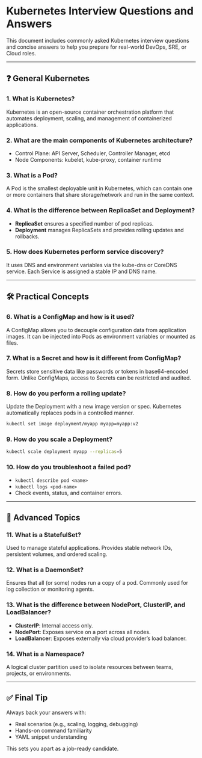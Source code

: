 # Kubernetes Interview Questions and Answers

This document includes commonly asked Kubernetes interview questions and concise answers to help you prepare for real-world DevOps, SRE, or Cloud roles.

---

## ❓ General Kubernetes

### 1. What is Kubernetes?
Kubernetes is an open-source container orchestration platform that automates deployment, scaling, and management of containerized applications.

### 2. What are the main components of Kubernetes architecture?
- Control Plane: API Server, Scheduler, Controller Manager, etcd
- Node Components: kubelet, kube-proxy, container runtime

### 3. What is a Pod?
A Pod is the smallest deployable unit in Kubernetes, which can contain one or more containers that share storage/network and run in the same context.

### 4. What is the difference between ReplicaSet and Deployment?
- **ReplicaSet** ensures a specified number of pod replicas.
- **Deployment** manages ReplicaSets and provides rolling updates and rollbacks.

### 5. How does Kubernetes perform service discovery?
It uses DNS and environment variables via the kube-dns or CoreDNS service. Each Service is assigned a stable IP and DNS name.

---

## 🛠️ Practical Concepts

### 6. What is a ConfigMap and how is it used?
A ConfigMap allows you to decouple configuration data from application images. It can be injected into Pods as environment variables or mounted as files.

### 7. What is a Secret and how is it different from ConfigMap?
Secrets store sensitive data like passwords or tokens in base64-encoded form. Unlike ConfigMaps, access to Secrets can be restricted and audited.

### 8. How do you perform a rolling update?
Update the Deployment with a new image version or spec. Kubernetes automatically replaces pods in a controlled manner.

```bash
kubectl set image deployment/myapp myapp=myapp:v2
```

### 9. How do you scale a Deployment?
```bash
kubectl scale deployment myapp --replicas=5
```

### 10. How do you troubleshoot a failed pod?
- `kubectl describe pod <name>`
- `kubectl logs <pod-name>`
- Check events, status, and container errors.

---

## 🚀 Advanced Topics

### 11. What is a StatefulSet?
Used to manage stateful applications. Provides stable network IDs, persistent volumes, and ordered scaling.

### 12. What is a DaemonSet?
Ensures that all (or some) nodes run a copy of a pod. Commonly used for log collection or monitoring agents.

### 13. What is the difference between NodePort, ClusterIP, and LoadBalancer?
- **ClusterIP**: Internal access only.
- **NodePort**: Exposes service on a port across all nodes.
- **LoadBalancer**: Exposes externally via cloud provider’s load balancer.

### 14. What is a Namespace?
A logical cluster partition used to isolate resources between teams, projects, or environments.

---

## ✅ Final Tip

Always back your answers with:
- Real scenarios (e.g., scaling, logging, debugging)
- Hands-on command familiarity
- YAML snippet understanding

This sets you apart as a job-ready candidate.

